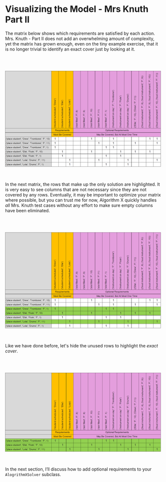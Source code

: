 # Visualizing the Model - Mrs Knuth Part II

The matrix below shows which requirements are satisfied by each action. Mrs. Knuth - Part II does not add an overwhelming amount of complexity, yet the matrix has grown enough, even on the tiny example exercise, that it is no longer trivial to identify an exact cover just by looking at it.

<BR><BR>

![Mrs. Knuth Part II Model](KnuthPartIIModel.png)

<BR>

In the next matrix, the rows that make up the only solution are highlighted. It is very easy to see columns that are not necessary since they are not covered by any rows. Eventually, it may be important to optimize your matrix where possible, but you can trust me for now, Algorithm X quickly handles _all_ Mrs. Knuth test cases without any effort to make sure empty columns have been eliminated.

<BR><BR>

![Mrs. Knuth Part II Solution](KnuthPartIISolution1.png)

<BR>

Like we have done before, let's hide the unused rows to highlight the _exact cover_.

<BR><BR>

![Mrs. Knuth Part II Solution Rows](KnuthPartIISolution2.png)

<BR>

In the next section, I’ll discuss how to add optional requirements to your `AlogrithmXSolver` subclass.
